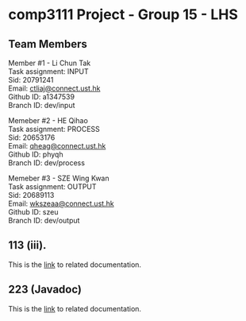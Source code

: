 # comp3111 Project - Group 15 - LHS

## Team Members

Member #1  - Li Chun Tak  
Task assignment: INPUT  
Sid: 20791241  
Email: ctliaj@connect.ust.hk  
Github ID: a1347539  
Branch ID: dev/input  

Memeber #2 - HE Qihao  
Task assignment: PROCESS  
Sid: 20653176  
Email: qheag@connect.ust.hk  
Github ID: phyqh  
Branch ID: dev/process  

Memeber #3 - SZE Wing Kwan  
Task assignment: OUTPUT    
Sid: 20689113  
Email: wkszeaa@connect.ust.hk  
Github ID: szeu  
Branch ID: dev/output  

## 113 (iii).
This is the [link](https://github.com/a1347539/comp3111-G15/blob/main/Activity1.pdf) to related documentation.

## 223 (Javadoc)
This is the [link](https://github.com/a1347539/comp3111-G15/blob/main/doc/index.pdf) to related documentation.
